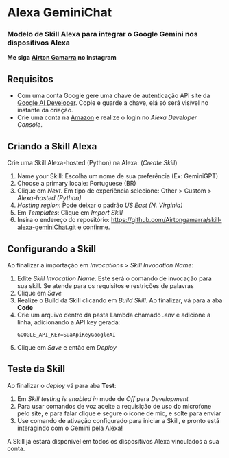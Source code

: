 # Alexa GeminiChat
### Modelo de Skill Alexa para integrar o Google Gemini nos dispositivos Alexa

**Me siga [Airton Gamarra](https://www.instagram.com/airtongamarra7/) no Instagram**

## Requisitos
* Com uma conta Google gere uma chave de autenticação API site da [Google AI Developer](https://ai.google.dev/). Copie e guarde a chave, elá só será visível no instante da criação.
* Crie uma conta na [Amazon](https://www.amazon.com/ap/signin?openid.pape.preferred_auth_policies=Singlefactor&clientContext=132-2293245-7926858&openid.pape.max_auth_age=7200000&openid.return_to=https%3A%2F%2Fdeveloper.amazon.com%2Falexa%2Fconsole%2Fask&openid.identity=http%3A%2F%2Fspecs.openid.net%2Fauth%2F2.0%2Fidentifier_select&openid.assoc_handle=amzn_dante_us&openid.mode=checkid_setup&marketPlaceId=ATVPDKIKX0DER&openid.claimed_id=http%3A%2F%2Fspecs.openid.net%2Fauth%2F2.0%2Fidentifier_select&openid.ns=http%3A%2F%2Fspecs.openid.net%2Fauth%2F2.0&) e realize o login no _Alexa Developer Console_.
## Criando a Skill Alexa
Crie uma Skill Alexa-hosted (Python) na Alexa: (_Create Skill_)

1. Name your Skill: Escolha um nome de sua preferência (Ex: GeminiGPT)
2. Choose a primary locale: Portuguese (BR)
3. Clique em _Next_. Em tipo de experiência selecione: Other > Custom > _Alexa-hosted (Python)_
4. _Hosting region_: Pode deixar o padrão _US East (N. Virginia)_
5. Em _Templates_: Clique em _Import Skill_
6. Insira o endereço do repositório: https://github.com/Airtongamarra/skill-alexa-geminiChat.git e confirme.

## Configurando a Skill
Ao finalizar a importação em _Invocations_ > _Skill Invocation Name_:
1. Edite _Skill Invocation Name_. Este será o comando de invocação para sua skill. Se atende para os requisitos e restrições de palavras
2. Clique em _Save_
3. Realize o Build da Skill clicando em _Build Skill_. Ao finalizar, vá para a aba **Code**
4. Crie um arquivo dentro da pasta Lambda chamado _.env_ e adicione a linha, adicionando a API key gerada:
   ```shell
   GOOGLE_API_KEY=SuaApiKeyGoogleAI
   ```
5. Clique em _Save_ e então em _Deploy_
   
## Teste da Skill
Ao finalizar o _deploy_ vá para aba **Test**:
1. Em _Skill testing is enabled in_ mude de _Off_ para _Development_
2. Para usar comandos de voz aceite a requisição de uso do microfone pelo site, e para falar clique e segure o ícone de mic, e solte para enviar
3. Use comando de ativação configurado para iniciar a Skill, e pronto está interagindo com o Gemini pela Alexa!

A Skill já estará disponível em todos os dispositivos Alexa vinculados a sua conta.
